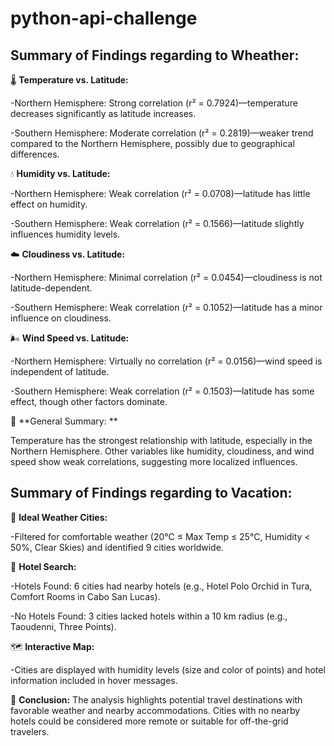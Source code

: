 # python-api-challenge
## **Summary of Findings regarding to Wheather:**

🌡️ **Temperature vs. Latitude:**

-Northern Hemisphere: Strong correlation (r² = 0.7924)—temperature decreases significantly as latitude increases.

-Southern Hemisphere: Moderate correlation (r² = 0.2819)—weaker trend compared to the Northern Hemisphere, possibly due to geographical differences.

💧 **Humidity vs. Latitude:**

-Northern Hemisphere: Weak correlation (r² = 0.0708)—latitude has little effect on humidity.

-Southern Hemisphere: Weak correlation (r² = 0.1566)—latitude slightly influences humidity levels.

☁️ **Cloudiness vs. Latitude:**

-Northern Hemisphere: Minimal correlation (r² = 0.0454)—cloudiness is not latitude-dependent.

-Southern Hemisphere: Weak correlation (r² = 0.1052)—latitude has a minor influence on cloudiness.

🌬️ **Wind Speed vs. Latitude:**

-Northern Hemisphere: Virtually no correlation (r² = 0.0156)—wind speed is independent of latitude.

-Southern Hemisphere: Weak correlation (r² = 0.1503)—latitude has some effect, though other factors dominate.

📌 **General Summary: **

Temperature has the strongest relationship with latitude, especially in the Northern Hemisphere. Other variables like humidity, cloudiness, and wind speed show weak correlations, suggesting more localized influences.

## **Summary of Findings regarding to Vacation:**

🌟 **Ideal Weather Cities:**

-Filtered for comfortable weather (20°C ≤ Max Temp ≤ 25°C, Humidity < 50%, Clear Skies) and identified 9 cities worldwide.

🏨 **Hotel Search:**

-Hotels Found: 6 cities had nearby hotels (e.g., Hotel Polo Orchid in Tura, Comfort Rooms in Cabo San Lucas).

-No Hotels Found: 3 cities lacked hotels within a 10 km radius (e.g., Taoudenni, Three Points).

🗺️ **Interactive Map:**

-Cities are displayed with humidity levels (size and color of points) and hotel information included in hover messages.

📌 **Conclusion:**
The analysis highlights potential travel destinations with favorable weather and nearby accommodations. Cities with no nearby hotels could be considered more remote or suitable for off-the-grid travelers.
